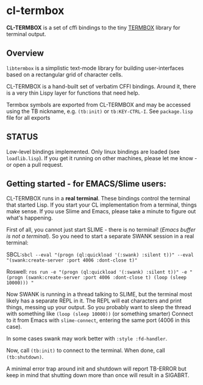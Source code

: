 # cl-termbox

**CL-TERMBOX** is a set of cffi bindings to the tiny [TERMBOX](https://github.com/termbox/termbox) library for terminal output. 

## Overview

`libtermbox` is a simplistic text-mode library for building user-interfaces based on a rectangular grid of character cells.  

CL-TERMBOX is a hand-built set of verbatim CFFI bindings.  Around it, there is a very thin Lispy layer for functions that need help.


Termbox symbols are exported from CL-TERMBOX and may be accessed using the TB nickname, e.g. `(tb:init)` or `tb:KEY-CTRL-I`.  See `package.lisp` file for all exports

## STATUS

Low-level bindings implemented.   Only linux bindings are loaded (see `loadlib.lisp`).  If you get it running on other machines, please let me know - or open a pull request.



## Getting started - for EMACS/Slime users:

CL-TERMBOX runs in a **real terminal**.  These bindings control the terminal that started Lisp.  If you start your CL implementation from a terminal, things make sense. If you use Slime and Emacs, please take a minute to figure out what's happening.

First of all, you cannot just start SLIME - there is no terminal! (_Emacs buffer is not a terminal_).  So you need to start a separate SWANK session in a real terminal:

SBCL:`sbcl --eval "(progn (ql:quickload '(:swank) :silent t))" --eval "(swank:create-server :port 4006 :dont-close t)"`

Roswell: `ros run -e "(progn (ql:quickload '(:swank) :silent t))" -e "(progn (swank:create-server :port 4006 :dont-close t) (loop (sleep 10000))) "`

Now SWANK is running in a thread talking to SLIME, but the terminal most likely has a separate REPL in it.  The REPL will eat characters and print things, messing up your output.  So you probably want to sleep the thread with something like `(loop (sleep 10000))` (or something smarter)
Connect to it from Emacs with `slime-connect`, entering the same port (4006 in this case).

In some cases swank may work better with `:style :fd-handler`.

Now, call `(tb:init)` to connect to the terminal.  When done, call `(tb:shutdown)`.

A minimal error trap around init and shutdown will report TB-ERROR but keep in mind that shutting down more than once will result in a SIGABRT. 
